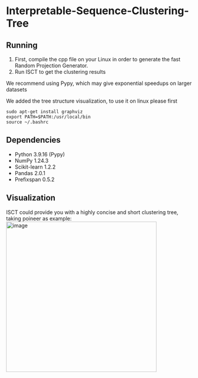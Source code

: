 # Interpretable-Sequence-Clustering-Tree



## Running
1. First, compile the cpp file on your Linux in order to generate the fast Random Projection Generator.
2. Run ISCT to get the clustering results

We recommend using Pypy, which may give exponential speedups on larger datasets

We added the tree structure visualization, to use it on linux please first 

```
sudo apt-get install graphviz
export PATH=$PATH:/usr/local/bin
source ~/.bashrc
```


## Dependencies
- Python 3.9.16 (Pypy)
- NumPy 1.24.3
- Scikit-learn 1.2.2
- Pandas 2.0.1
- Prefixspan 0.5.2


## Visualization

ISCT could provide you with a highly concise and short clustering tree, taking poineer as example:
<img width="408" alt="image" src="https://github.com/jd445/Interpretable-Sequence-Clustering-Tree/assets/65555729/5a0a465f-0d7d-4d5c-a149-9ceb927abed9">
